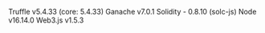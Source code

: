 Truffle v5.4.33 (core: 5.4.33)
Ganache v7.0.1
Solidity - 0.8.10 (solc-js)
Node v16.14.0
Web3.js v1.5.3
